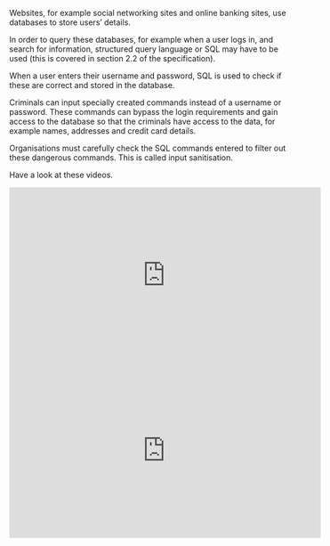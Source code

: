 Websites, for example social networking sites and online banking sites, use databases to store users’ details. 

In order to query these databases, for example when a user logs in, and search for information, structured query language or SQL may have to be used (this is covered in section 2.2 of the specification). 

When a user enters their username and password, SQL is used to check if these are correct and stored in the database.

Criminals can input specially created commands instead of a username or password. These commands can bypass the login requirements and gain access to the database so that the criminals have access to the data, for example names, addresses and credit card details.

Organisations must carefully check the SQL commands entered to filter out these dangerous commands. This is called input sanitisation.

Have a look at these videos.

<iframe width="560" height="315" src="https://www.youtube.com/embed/_jKylhJtPmI" frameborder="0" allowfullscreen></iframe>

<iframe width="560" height="315" src="https://www.youtube.com/embed/ciNHn38EyRc" frameborder="0" allowfullscreen></iframe>